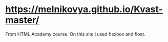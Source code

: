 # https://melnikovya.github.io/Kvast-master/
From HTML Academy course. On this site i used flexbox and float.
